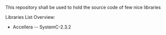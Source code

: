 This repository shall be used to hold the source code of few nice libraries

Libraries List Overview:

- Accellera
  -- SystemC-2.3.2

